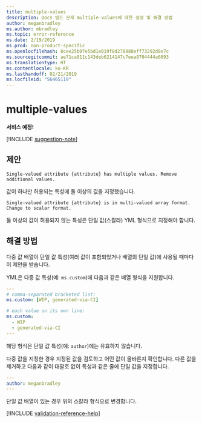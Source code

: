 ```yaml
---
title: multiple-values
description: Docs 빌드 문제 multiple-values에 대한 설명 및 해결 방법
author: meganbradley
ms.author: mbradley
ms.topic: error-reference
ms.date: 2/19/2019
ms.prod: non-product-specific
ms.openlocfilehash: 8cee25b07e5bd1e019f8d270888eff73292d8e7c
ms.sourcegitcommit: ae71ca811c143deb6214147c7eea8704444a6093
ms.translationtype: HT
ms.contentlocale: ko-KR
ms.lasthandoff: 02/21/2019
ms.locfileid: "56465119"
---
```

# <a name="multiple-values"></a>multiple-values

**서비스 예정!**

[!INCLUDE [suggestion-note](includes/suggestion-note.md)]

## <a name="suggestion"></a>제안

`Single-valued attribute {attribute} has multiple values. Remove additional values.`

값이 하나만 허용되는 특성에 둘 이상의 값을 지정했습니다.

`Single-valued attribute {attribute} is in multi-valued array format. Change to scalar format.`

둘 이상의 값이 허용되지 않는 특성은 단일 값(스칼라) YML 형식으로 지정해야 합니다.

## <a name="resolution"></a>해결 방법

다중 값 배열이 단일 값 특성(여러 값이 포함되었거나 배열의 단일 값)에 사용될 때마다 이 제안을 받습니다.

YML은 다중 값 특성(예: `ms.custom`)에 다음과 같은 배열 형식을 지원합니다.

```yml
---
# comma-separated bracketed list:
ms.custom: [WIP, generated-via-CI]

# each value on its own line:
ms.custom:
  - WIP
  - generated-via-CI
---
```

해당 형식은 단일 값 특성(예: `author`)에는 유효하지 않습니다.

다중 값을 지정한 경우 지정된 값을 검토하고 어떤 값이 올바른지 확인합니다. 다른 값을 제거하고 다음과 같이 대괄호 없이 특성과 같은 줄에 단일 값을 지정합니다.

```yml
---
author: meganbradley
---
```

단일 값 배열이 있는 경우 위의 스칼라 형식으로 변경합니다.

<!--make sure to add this file to your includes folder and verify the path-->
[!INCLUDE [validation-reference-help](includes/validation-reference-help.md)]
